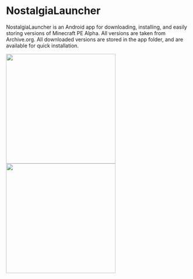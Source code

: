 # NostalgiaLauncher
NostalgiaLauncher is an Android app for downloading, installing, and easily storing versions of Minecraft PE Alpha. All versions are taken from Archive.org. All downloaded versions are stored in the app folder, and are available for quick installation.
<p>
  <img src="https://mcpealpha.github.io/data/image0.jpg" width="300" />
  <img src="https://mcpealpha.github.io/data/Screenshot_2024-12-14-14-45-44-462_net.png" width="300" />
</p>
